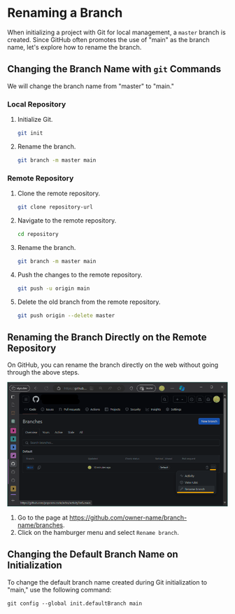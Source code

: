# Renaming a Branch

When initializing a project with Git for local management, a `master` branch is created. Since GitHub often promotes the use of "main" as the branch name, let's explore how to rename the branch.

## Changing the Branch Name with `git` Commands

We will change the branch name from "master" to "main."

### Local Repository

1. Initialize Git.

   ```bash
   git init
   ```

2. Rename the branch.
   ```bash
   git branch -m master main
   ```

### Remote Repository

1. Clone the remote repository.
   ```bash
   git clone repository-url
   ```
2. Navigate to the remote repository.
   ```bash
   cd repository
   ```
3. Rename the branch.
   ```bash
   git branch -m master main
   ```
4. Push the changes to the remote repository.
   ```bash
   git push -u origin main
   ```
5. Delete the old branch from the remote repository.
   ```bash
   git push origin --delete master
   ```

## Renaming the Branch Directly on the Remote Repository

On GitHub, you can rename the branch directly on the web without going through the above steps.

![Menu location for renaming a branch](/static/resources/change-branch-name-20240918104226703.png)

1. Go to the page at <https://github.com/owner-name/branch-name/branches>.
2. Click on the hamburger menu and select `Rename branch`.

## Changing the Default Branch Name on Initialization

To change the default branch name created during Git initialization to "main," use the following command:

```shell
git config --global init.defaultBranch main
```

